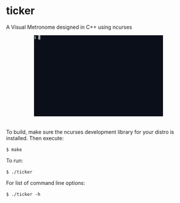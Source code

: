 # ticker

A Visual Metronome designed in C++ using ncurses

<center><img src="https://raw.githubusercontent.com/medakk/ticker/master/readme_imgs/ticker_demo.gif" alt="Demo gif for ticker" width=70% height=70% /></center>

<br>

To build, make sure the ncurses development library for your distro is installed. Then execute:

    $ make

To run:

    $ ./ticker

For list of command line options:

    $ ./ticker -h


